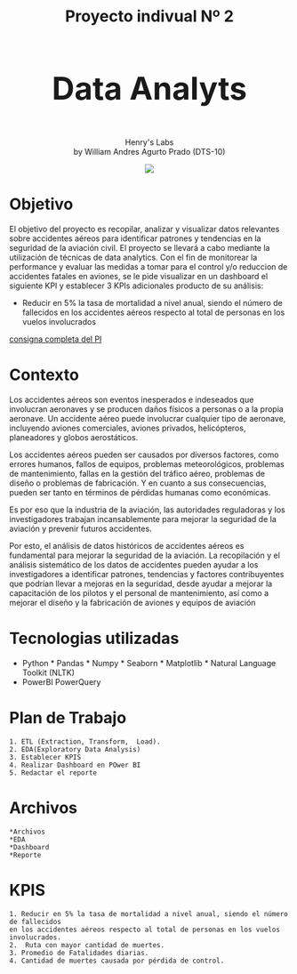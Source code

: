</div>
<div align="center">
<h1><b> 
	Proyecto indivual Nº 2 <br>
<h1>Data Analyts</h1> </b></h1><br>
</div>



<div align="center"> Henry's Labs <br>
	 by  William Andres Agurto Prado (DTS-10) </div>

<div align="center">

![](https://camo.githubusercontent.com/35b81f213ddb0e019b3567f6982d740bb2d01ae5dd712a1537e09e826e940228/68747470733a2f2f643331757a386c77666d796e38672e636c6f756466726f6e742e6e65742f4173736574732f6c6f676f2d68656e72792d77686974652d6c672e706e67)

</div>

# Objetivo

El objetivo del proyecto es recopilar, analizar y visualizar datos relevantes sobre accidentes aéreos para identificar patrones y tendencias en la seguridad de la aviación civil. El proyecto se llevará a cabo mediante la utilización de técnicas de data analytics. Con el fin de monitorear la performance y evaluar las medidas a tomar para el control y/o reduccion de accidentes fatales en aviones, se le pide visualizar en un dashboard el siguiente KPI y establecer 3 KPIs adicionales producto de su análisis:

* Reducir en 5% la tasa de mortalidad a nivel anual, siendo el número de fallecidos en los accidentes aéreos respecto al total de personas en los vuelos involucrados

[consigna completa del PI](https://github.com/fernandezguille/PI03_Data_Viz_PowerBI/blob/main/Readme.md)

# Contexto
Los accidentes aéreos son eventos inesperados e indeseados que involucran aeronaves y se producen daños físicos a personas o a la propia aeronave. Un accidente aéreo puede involucrar cualquier tipo de aeronave, incluyendo aviones comerciales, aviones privados, helicópteros, planeadores y globos aerostáticos.

Los accidentes aéreos pueden ser causados por diversos factores, como errores humanos, fallos de equipos, problemas meteorológicos, problemas de mantenimiento, fallas en la gestión del tráfico aéreo, problemas de diseño o problemas de fabricación. Y en cuanto a sus consecuencias, pueden ser tanto en términos de pérdidas humanas como económicas.

Es por eso que la industria de la aviación, las autoridades reguladoras y los investigadores trabajan incansablemente para mejorar la seguridad de la aviación y prevenir futuros accidentes.

Por esto, el análisis de datos históricos de accidentes aéreos es fundamental para mejorar la seguridad de la aviación. La recopilación y el análisis sistemático de los datos de accidentes pueden ayudar a los investigadores a identificar patrones, tendencias y factores contribuyentes que podrían llevar a mejoras en la seguridad, desde ayudar a mejorar la capacitación de los pilotos y el personal de mantenimiento, así como a mejorar el diseño y la fabricación de aviones y equipos de aviación

# Tecnologias utilizadas
* Python
		* Pandas
		* Numpy
		* Seaborn
		* Matplotlib
		* Natural Language Toolkit (NLTK)
* PowerBI
		PowerQuery

# Plan de Trabajo
	1. ETL (Extraction, Transform, 	Load).
	2. EDA(Exploratory Data Analysis)
	3. Establecer KPIS
	4. Realizar Dashboard en POwer BI
	5. Redactar el reporte

# Archivos
	*Archivos
	*EDA
	*Dashboard
	*Reporte
# KPIS
	1. Reducir en 5% la tasa de mortalidad a nivel anual, siendo el número de fallecidos 
	en los accidentes aéreos respecto al total de personas en los vuelos involucrados.
	2.  Ruta con mayor cantidad de muertes.
	3. Promedio de Fatalidades diarias.
	4. Cantidad de muertes causada por pérdida de control.